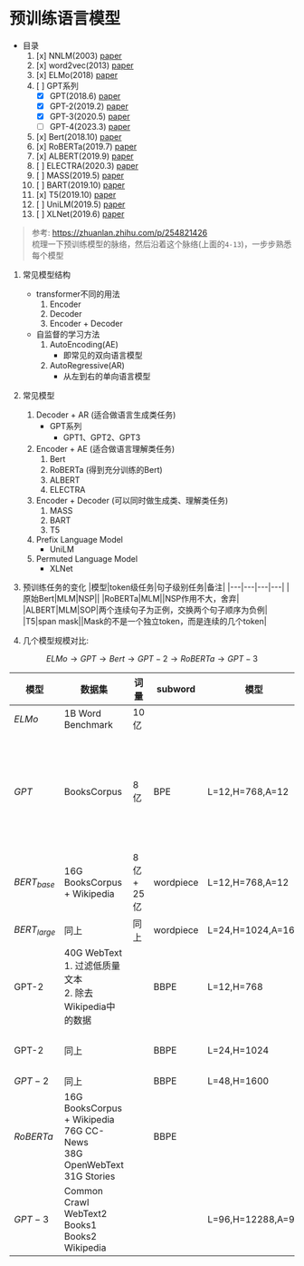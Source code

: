 # 预训练语言模型

- 目录
    1. [x] NNLM(2003) [paper](https://www.jmlr.org/papers/volume3/bengio03a/bengio03a.pdf)
    2. [x] word2vec(2013) [paper](https://arxiv.org/abs/1310.4546v1)
    3. [x] ELMo(2018) [paper](https://arxiv.org/abs/1802.05365v2)
    4. [ ] GPT系列
        - [x] GPT(2018.6) [paper](https://s3-us-west-2.amazonaws.com/openai-assets/research-covers/language-unsupervised/language_understanding_paper.pdf)
        - [x] GPT-2(2019.2) [paper](https://d4mucfpksywv.cloudfront.net/better-language-models/language-models.pdf)
        - [x] GPT-3(2020.5) [paper](https://arxiv.org/abs/2005.14165v4)
        - [ ] GPT-4(2023.3) [paper](https://arxiv.org/abs/2303.08774v3)
    5. [x] Bert(2018.10) [paper](https://arxiv.org/abs/1810.04805v2)
    6. [x] RoBERTa(2019.7) [paper](https://arxiv.org/abs/1907.11692v1)
    7. [x] ALBERT(2019.9) [paper](https://arxiv.org/abs/1909.11942v6)
    8. [ ] ELECTRA(2020.3) [paper](https://arxiv.org/abs/2003.10555v1)
    9. [ ] MASS(2019.5) [paper](https://arxiv.org/abs/1905.02450v5)
    10. [ ] BART(2019.10) [paper](https://arxiv.org/abs/1910.13461v1)
    11. [x] T5(2019.10) [paper](https://arxiv.org/abs/1910.10683v4)
    12. [ ] UniLM(2019.5) [paper](https://arxiv.org/abs/1905.03197v3)
    13. [ ] XLNet(2019.6) [paper](https://arxiv.org/abs/1906.08237v2)


> 参考: https://zhuanlan.zhihu.com/p/254821426  
> 梳理一下预训练模型的脉络，然后沿着这个脉络(上面的`4-13`)，一步步熟悉每个模型

1. 常见模型结构
    - transformer不同的用法
        1. Encoder
        2. Decoder
        3. Encoder + Decoder
    - 自监督的学习方法
        1. AutoEncoding(AE)
            - 即常见的双向语言模型
        2. AutoRegressive(AR)
            - 从左到右的单向语言模型

2. 常见模型
    1. Decoder + AR (适合做语言生成类任务)
        - GPT系列
            - GPT1、GPT2、GPT3
    2. Encoder + AE (适合做语言理解类任务)
        1. Bert
        2. RoBERTa (得到充分训练的Bert)
        3. ALBERT
        4. ELECTRA
    3. Encoder + Decoder (可以同时做生成类、理解类任务)
        1. MASS
        2. BART
        3. T5
    4. Prefix Language Model
        - UniLM
    5. Permuted Language Model
        - XLNet

3. 预训练任务的变化
    |模型|token级任务|句子级别任务|备注|
    |---|---|---|---|
    |原始Bert|MLM|NSP||
    |RoBERTa|MLM||NSP作用不大，舍弃|
    |ALBERT|MLM|SOP|两个连续句子为正例，交换两个句子顺序为负例|
    |T5|span mask||Mask的不是一个独立token，而是连续的几个token|

4. 几个模型规模对比:

$$ ELMo \to GPT \to Bert \to GPT-2 \to RoBERTa \to GPT-3 $$

|模型|数据集|词量|subword|模型|参数量|备注|
|---|---|---|---|---|---|---|
|$ELMo$|1B Word Benchmark|10亿|||90M||
|$GPT$|BooksCorpus|8亿|BPE|L=12,H=768,A=12|110M|`Word Benchmark`中句子顺序随机打乱，无法建模句子之间的依赖关系，弃用|
|$BERT_{base}$|16G BooksCorpus + Wikipedia|8亿 + 25亿|wordpiece|L=12,H=768,A=12|110M|为了跟`GPT-1`做对比|
|$BERT_{large}$|同上|同上|wordpiece|L=24,H=1024,A=16|340M||
|GPT-2|40G WebText <br> 1. 过滤低质量文本<br> 2. 除去Wikipedia中的数据||BBPE|L=12,H=768|117M|为了跟`GPT-1`做对比|
|GPT-2|同上||BBPE|L=24,H=1024|345M|为了跟`Bert`做对比|
|$GPT-2$|同上||BBPE|L=48,H=1600|1542M||
|$RoBERTa$|16G BooksCorpus + Wikipedia <br> 76G CC-News <br> 38G OpenWebText <br> 31G Stories||BBPE||||
|$GPT-3$|Common Crawl <br> WebText2 <br> Books1 <br> Books2 <br> Wikipedia|||L=96,H=12288,A=96|175B||
